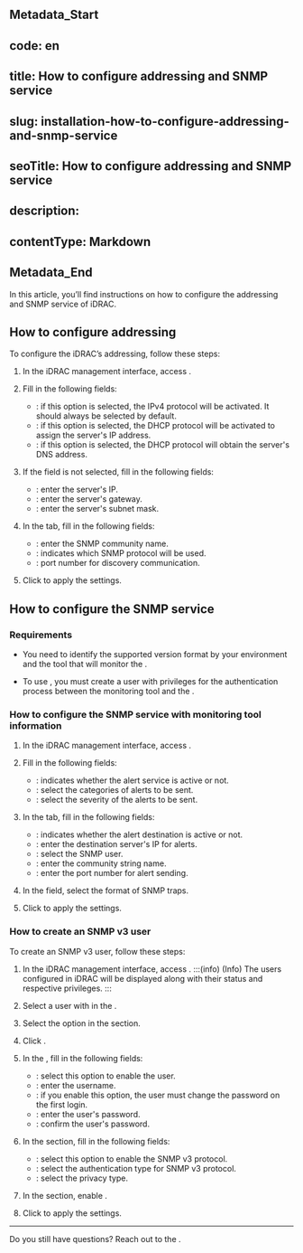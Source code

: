## Metadata_Start 
## code: en
## title: How to configure addressing and SNMP service 
## slug: installation-how-to-configure-addressing-and-snmp-service 
## seoTitle: How to configure addressing and SNMP service 
## description:  
## contentType: Markdown 
## Metadata_End
In this article, you’ll find instructions on how to configure the addressing and SNMP service of iDRAC.

## How to configure addressing

To configure the iDRAC’s addressing, follow these steps:

1. In the iDRAC management interface, access  .
2. Fill in the following fields:
    * : if this option is selected, the IPv4 protocol will be activated. It should always be selected by default.
    * : if this option is selected, the DHCP protocol will be activated to assign the server's IP address.
    * : if this option is selected, the DHCP protocol will obtain the server's DNS address.

3. If the  field is not selected, fill in the following fields:

    * : enter the server's IP.
    * : enter the server's gateway.
    * : enter the server's subnet mask.
4. In the  tab, fill in the following fields:
    * : enter the SNMP community name.
    * : indicates which SNMP protocol will be used.
    * : port number for discovery communication.

5. Click  to apply the settings.

## How to configure the SNMP service

### Requirements 

* You need to identify the supported version format by your environment and the tool that will monitor the .

* To use , you must create a user with privileges for the authentication process between the monitoring tool and the .



### How to configure the SNMP service with monitoring tool information

1. In the iDRAC management interface, access .
2. Fill in the following fields:
    * : indicates whether the alert service is active or not.
    * : select the categories of alerts to be sent.
    * : select the severity of the alerts to be sent.

3. In the  tab, fill in the following fields:
    *  : indicates whether the alert destination is active or not.
    *  : enter the destination server's IP for alerts.
    *  : select the SNMP user.
    *  : enter the community string name.
    *  : enter the port number for alert sending.

4. In the  field, select the format of SNMP traps.
5. Click  to apply the settings.

### How to create an SNMP v3 user

To create an SNMP v3 user, follow these steps:

1. In the iDRAC management interface, access .
:::(info) (Info)
The users configured in iDRAC will be displayed along with their status and respective privileges.
:::
2. Select a user with  in the .
3. Select the  option in the  section.
4. Click .
5. In the , fill in the following fields:
    * : select this option to enable the user.
    * : enter the username.
    * : if you enable this option, the user must change the password on the first login.
    * : enter the user's password.
    * : confirm the user's password.

6. In the  section, fill in the following fields:

    * : select this option to enable the SNMP v3 protocol. 
    * : select the authentication type for SNMP v3 protocol.
    * : select the privacy type.

7. In the  section, enable .
8. Click  to apply the settings.


* * *

Do you still have questions? Reach out to the .